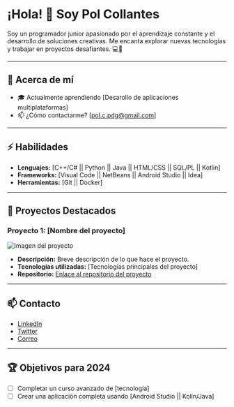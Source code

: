 # ¡Hola! 👋 Soy Pol Collantes

Soy un programador junior apasionado por el aprendizaje constante y el desarrollo de soluciones creativas. Me encanta explorar nuevas tecnologías y trabajar en proyectos desafiantes. 💻🚀

---

## 🌟 Acerca de mí

- 🎓 Actualmente aprendiendo [Desarollo de aplicaciones multiplataformas]
- 📫 ¿Cómo contactarme? [pol.c.pdg@gmail.com]

---

## ⚡ Habilidades

- **Lenguajes:** [C++/C# || Python || Java || HTML/CSS || SQL/PL || Kotlin]
- **Frameworks:** [Visual Code || NetBeans || Android Studio || Idea]
- **Herramientas:** [Git || Docker]

---

## 💼 Proyectos Destacados

### Proyecto 1: [Nombre del proyecto]
![Imagen del proyecto](C:\Users\pco9330\Downloads\pixcielo.jpg)

- **Descripción:** Breve descripción de lo que hace el proyecto.
- **Tecnologías utilizadas:** [Tecnologías principales del proyecto]
- **Repositorio:** [Enlace al repositorio del proyecto](https://github.com/tuusuario/repositorio1)

---

## 📫 Contacto

- [LinkedIn](https://www.linkedin.com/in/pol-collantes-almendro-aa126a239/)
- [Twitter](https://twitter.com/tuusuario)
- [Correo](pol.c.dpg@gmail.com)

---

## 🏆 Objetivos para 2024

- [ ] Completar un curso avanzado de [tecnología]
- [ ] Crear una aplicación completa usando [Android Studio || Kolin/Java]
